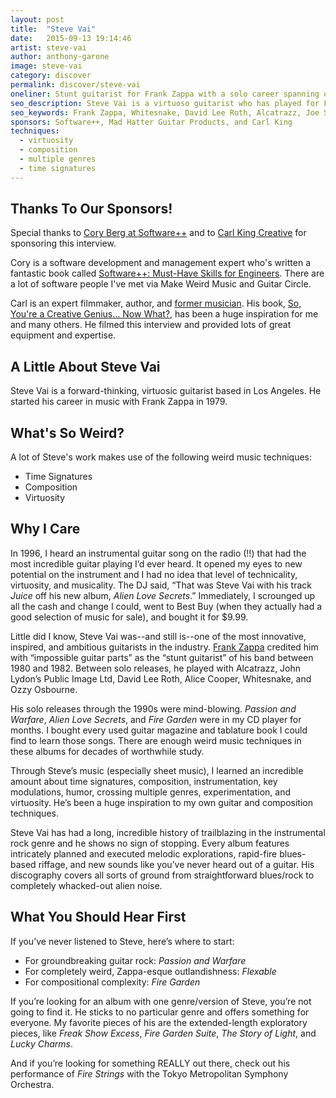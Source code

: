 ```yaml
---
layout: post
title:  "Steve Vai"
date:   2015-09-13 19:14:46
artist: steve-vai
author: anthony-garone
image: steve-vai
category: discover
permalink: discover/steve-vai
oneliner: Stunt guitarist for Frank Zappa with a solo career spanning over 30 years.
seo_description: Steve Vai is a virtuoso guitarist who has played for Frank Zappa, Whitesnake, Alcatrazz, David Lee Roth, and others.
seo_keywords: Frank Zappa, Whitesnake, David Lee Roth, Alcatrazz, Joe Satriani
sponsors: Software++, Mad Hatter Guitar Products, and Carl King
techniques:
  - virtuosity
  - composition
  - multiple genres
  - time signatures
---
```

## Thanks To Our Sponsors!

Special thanks to [Cory Berg at Software++](http://softwareplusplus.com) and to [Carl King Creative](http://carlkingdom.com) for sponsoring this interview.

Cory is a software development and management expert who's written a fantastic book called [Software++: Must-Have Skills for Engineers](http://www.amazon.com/Software-Must-Have-Skills-Engineers-ebook/dp/B00U4ZRQC6). There are a lot of software people I've met via Make Weird Music and Guitar Circle.

Carl is an expert filmmaker, author, and [former musician](/discover/carl-king). His book, [So, You're a Creative Genius... Now What?](http://www.amazon.com/Youre-Creative-Genius-Now-What/dp/1932907920), has been a huge inspiration for me and many others. He filmed this interview and provided lots of great equipment and expertise.

## A Little About Steve Vai

Steve Vai is a forward-thinking, virtuosic guitarist based in Los Angeles. He started his career in music with Frank Zappa in 1979.

## What's So Weird?

A lot of Steve's work makes use of the following weird music techniques:

- Time Signatures
- Composition
- Virtuosity

## Why I Care

In 1996, I heard an instrumental guitar song on the radio (!!) that had the most incredible guitar playing I&#8217;d ever heard. It opened my eyes to new potential on the instrument and I had no idea that level of technicality, virtuosity, and musicality. The DJ said, &#8220;That was Steve Vai with his track <em>Juice</em> off his new album, <em>Alien Love Secrets</em>.&#8221; Immediately, I scrounged up all the cash and change I could, went to Best Buy (when they actually had a good selection of music for sale), and bought it for $9.99.

Little did I know, Steve Vai was--and still is--one of the most innovative, inspired, and ambitious guitarists in the industry. <a href="/discover/frank-zappa">Frank Zappa</a> credited him with &#8220;impossible guitar parts&#8221; as the &#8220;stunt guitarist&#8221; of his band between 1980 and 1982. Between solo releases, he played with Alcatrazz, John Lydon&#8217;s Public Image Ltd, David Lee Roth, Alice Cooper, Whitesnake, and Ozzy Osbourne.

His solo releases through the 1990s were mind-blowing. <em>Passion and Warfare</em>, <em>Alien Love Secrets</em>, and <em>Fire Garden</em> were in my CD player for months. I bought every used guitar magazine and tablature book I could find to learn those songs. There are enough weird music techniques in these albums for decades of worthwhile study.

Through Steve&#8217;s music (especially sheet music), I learned an incredible amount about time signatures, composition, instrumentation, key modulations, humor, crossing multiple genres, experimentation, and virtuosity. He&#8217;s been a huge inspiration to my own guitar and composition techniques.

Steve Vai has had a long, incredible history of trailblazing in the instrumental rock genre and he shows no sign of stopping. Every album features intricately planned and executed melodic explorations, rapid-fire blues-based riffage, and new sounds like you&#8217;ve never heard out of a guitar. His discography covers all sorts of ground from straightforward blues/rock to completely whacked-out alien noise.

## What You Should Hear First

If you&#8217;ve never listened to Steve, here&#8217;s where to start:

- For groundbreaking guitar rock: <em>Passion and Warfare</em>
- For completely weird, Zappa-esque outlandishness: <em>Flexable</em>
- For compositional complexity: <em>Fire Garden</em>

If you&#8217;re looking for an album with one genre/version of Steve, you&#8217;re not going to find it. He sticks to no particular genre and offers something for everyone. My favorite pieces of his are the extended-length exploratory pieces, like <em>Freak Show Excess</em>, <em>Fire Garden Suite</em>, <em>The Story of Light</em>, and <em>Lucky Charms</em>.

And if you&#8217;re looking for something REALLY out there, check out his performance of <em>Fire Strings</em> with the Tokyo Metropolitan Symphony Orchestra.

